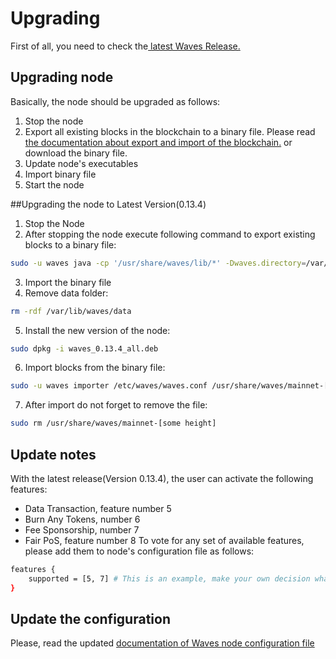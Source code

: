 # Upgrading
First of all, you need to check the[ latest Waves Release.](https://github.com/wavesplatform/Waves/releases)

## Upgrading node
Basically, the node should be upgraded as follows:
1. Stop the node
2. Export all existing blocks in the blockchain to a binary file. Please read [the documentation about export and import of the blockchain.](/waves-full-node/export-and-import-from-the-blockchain.md) or download the binary file.
3. Update node's executables
4. Import binary file
5. Start the node

##Upgrading the node to Latest Version(0.13.4)
1. Stop the Node
2. After stopping the node execute following command to export existing blocks to a binary file:
```bash
sudo -u waves java -cp '/usr/share/waves/lib/*' -Dwaves.directory=/var/lib/waves com.wavesplatform.Exporter /etc/waves/waves.conf /usr/share/waves/mainnet
```
3. Import the binary file
4. Remove data folder:
```bash sudo
rm -rdf /var/lib/waves/data
```
5. Install the new version of the node:
```bash
sudo dpkg -i waves_0.13.4_all.deb
```
6. Import blocks from the binary file:
```bash
sudo -u waves importer /etc/waves/waves.conf /usr/share/waves/mainnet-[some height]
```
7. After import do not forget to remove the file:
```bash
sudo rm /usr/share/waves/mainnet-[some height]
```

## Update notes
With the latest release(Version 0.13.4), the user can activate the following features:
* Data Transaction, feature number 5
* Burn Any Tokens, number 6
* Fee Sponsorship, number 7
* Fair PoS, feature number 8
To vote for any set of available features, please add them to node's configuration file as follows:

```bash
features {
    supported = [5, 7] # This is an example, make your own decision what vote for
}
```

## Update the configuration

Please, read the updated [documentation of Waves node configuration file](/waves-full-node/how-to-configure-a-node.md)
